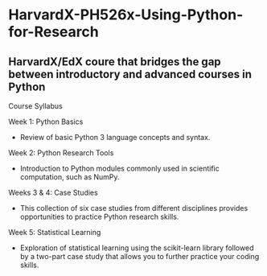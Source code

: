 # HarvardX-PH526x-Using-Python-for-Research
HarvardX/EdX coure that bridges the gap between introductory and advanced courses in Python
---
Course Syllabus

Week 1: Python Basics
* Review of basic Python 3 language concepts and syntax.
 
Week 2: Python Research Tools
* Introduction to Python modules commonly used in scientific computation, such as NumPy.
 
Weeks 3 & 4: Case Studies
* This collection of six case studies from different disciplines provides opportunities to practice Python research skills.

Week 5: Statistical Learning
* Exploration of statistical learning using the scikit-learn library followed by a two-part case study that allows you to further practice your coding skills.
